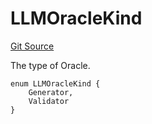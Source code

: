 # LLMOracleKind
[Git Source](https://github.com/firstbatchxyz/swan-contracts/blob/ceefa4b0353ce4c0f1536b7318fa82b208305342/contracts/llm/LLMOracleRegistry.sol)

The type of Oracle.


```solidity
enum LLMOracleKind {
    Generator,
    Validator
}
```


